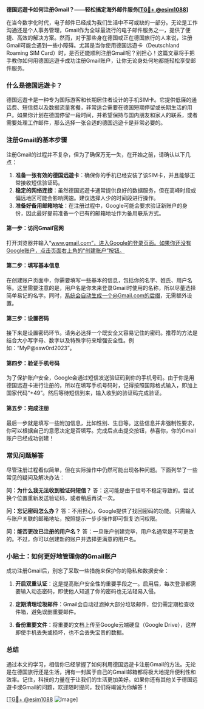 **德国远遊卡如何注册Gmail？——轻松搞定海外邮件服务[[TG💪+ @esim1088](https://t.me/s/esim1088)]**

在当今数字化时代，电子邮件已经成为我们生活中不可或缺的一部分。无论是工作沟通还是个人事务管理，Gmail作为全球最流行的电子邮件服务之一，提供了便捷、高效的解决方案。然而，对于那些身在德国或正在德国旅行的人来说，注册Gmail可能会遇到一些小障碍。尤其是当你使用德国远遊卡（Deutschland Roaming SIM Card）时，是否还能顺利注册Gmail呢？别担心！这篇文章将手把手教你如何用德国远遊卡成功注册Gmail账户，让你无论身处何地都能轻松享受邮件服务。

### 什么是德国远遊卡？

德国远遊卡是一种专为国际游客和长期居住者设计的手机SIM卡。它提供低廉的通话费、短信费以及数据流量套餐，非常适合需要在德国短期停留或长期生活的用户。如果你计划在德国停留一段时间，并希望保持与国内朋友和家人的联系，或者需要处理工作邮件，那么选择一张合适的德国远遊卡是非常必要的。

### 注册Gmail的基本步骤

注册Gmail的过程并不复杂，但为了确保万无一失，在开始之前，请确认以下几点：

1. **准备一张有效的德国远遊卡**：确保你的手机已经安装了该SIM卡，并且能够正常接收短信验证码。
2. **稳定的网络连接**：虽然德国远遊卡通常提供良好的数据服务，但在高峰时段或偏远地区可能会影响网速。建议选择人少的时间段进行操作。
3. **准备好备用邮箱地址**：在注册过程中，Google可能会要求验证新账户的身份，因此最好提前准备一个已有的邮箱地址作为备用联系方式。

#### 第一步：访问Gmail官网

打开浏览器并输入“www.gmail.com”，进入Google的登录页面。如果你还没有Google账户，点击页面右上角的“创建账户”按钮。

#### 第二步：填写基本信息

在创建账户页面中，你需要填写一些基本的信息，包括你的名字、姓氏、用户名等。这里需要注意的是，用户名是你未来登录Gmail时使用的名称，所以尽量选择简单易记的名字。同时，系统会自动生成一个@Gmail.com的后缀，无需额外设置。

#### 第三步：设置密码

接下来是设置密码环节。请务必选择一个既安全又容易记住的密码。推荐的方法是结合大小写字母、数字以及特殊字符来增强安全性。例如：“MyP@ssw0rd2023”。

#### 第四步：验证手机号码

为了保护账户安全，Google会通过短信发送验证码到你的手机号码。由于你是用德国远遊卡进行注册的，所以在填写手机号码时，记得按照国际格式输入，即加上国家代码“+49”。然后等待短信到来，输入收到的验证码完成验证。

#### 第五步：完成注册

最后一步就是填写一些附加信息，比如性别、生日等。这些信息并非强制性要求，你可以根据自己的意愿决定是否填写。完成后点击提交按钮，恭喜你，你的Gmail账户已经成功创建！

### 常见问题解答

尽管注册过程看似简单，但在实际操作中仍然可能出现各种问题。下面列举了一些常见的疑问及解决办法：

**问：为什么我无法收到验证码短信？**
答：这可能是由于信号不稳定导致的。尝试换个位置重新发送验证码，或者稍后再试一次。

**问：忘记密码怎么办？**
答：不用担心，Google提供了找回密码的功能。只需输入与账户关联的邮箱地址，按照提示一步步操作即可恢复访问权限。

**问：能否更改已注册的用户名？**
答：一旦账户创建完毕，用户名通常是不可更改的。不过，你可以创建新的账户并选择更满意的用户名。

### 小贴士：如何更好地管理你的Gmail账户

成功注册Gmail后，别忘了采取一些措施来保护你的隐私和数据安全：

1. **开启双重认证**：这是提高账户安全性的重要手段之一。启用后，每次登录都需要输入动态密码，即使他人知道了你的密码也无法轻易入侵。
   
2. **定期清理垃圾邮件**：Gmail会自动过滤掉大部分垃圾邮件，但仍需定期检查收件箱，避免误删重要邮件。

3. **备份重要文件**：将重要的文档上传至Google云端硬盘（Google Drive），这样即使手机丢失或损坏，也不会丢失宝贵的数据。

### 总结

通过本文的学习，相信你已经掌握了如何利用德国远遊卡注册Gmail的方法。无论是在德国旅行还是生活，拥有一封属于自己的Gmail邮箱都将极大地提升便利性和效率。记住，科技的力量在于让我们的生活更加美好。如果你还有其他关于德国远遊卡或Gmail的问题，欢迎随时提问，我们将竭诚为你解答！

[[TG💪+ @esim1088](https://t.me/s/esim1088) ![Image](https://i.postimg.cc/4NQfJmqS/Snipaste-2025-05-13-00-14-12.png)]